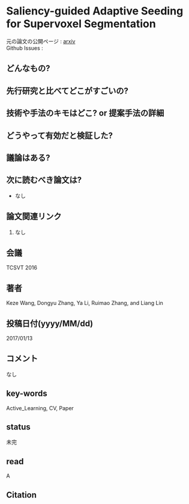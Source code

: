 # Saliency-guided Adaptive Seeding for Supervoxel Segmentation

元の論文の公開ページ : [arxiv](https://arxiv.org/abs/1704.04054)  
Github Issues : 

## どんなもの?


## 先行研究と比べてどこがすごいの?

## 技術や手法のキモはどこ? or 提案手法の詳細

## どうやって有効だと検証した?

## 議論はある?

## 次に読むべき論文は?
- なし

## 論文関連リンク
1. なし

## 会議
TCSVT 2016

## 著者
Keze Wang, Dongyu Zhang, Ya Li, Ruimao Zhang, and Liang Lin

## 投稿日付(yyyy/MM/dd)
2017/01/13

## コメント
なし

## key-words
Active_Learning, CV, Paper

## status
未完

## read
A

## Citation
